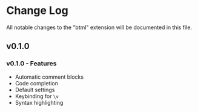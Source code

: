 # Change Log

All notable changes to the "btml" extension will be documented in this file.

## v0.1.0

### v0.1.0 - Features

- Automatic comment blocks
- Code completion
- Default settings
- Keybinding for `\v`
- Syntax highlighting